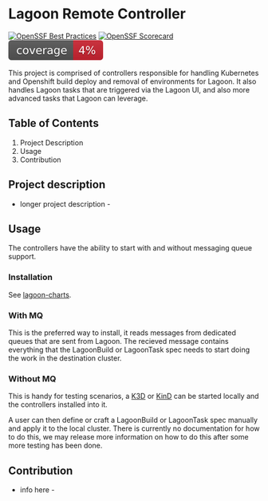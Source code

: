 # Lagoon Remote Controller

[![OpenSSF Best Practices](https://www.bestpractices.dev/projects/10582/badge)](https://www.bestpractices.dev/projects/10582)
[![OpenSSF Scorecard](https://api.securityscorecards.dev/projects/github.com/uselagoon/remote-controller/badge)](https://securityscorecards.dev/viewer/?uri=github.com/uselagoon/remote-controller)
[![coverage](https://raw.githubusercontent.com/uselagoon/remote-controller/badges/.badges/main/coverage.svg)](https://github.com/uselagoon/remote-controller/actions/workflows/coverage.yaml)

This project is comprised of controllers responsible for handling Kubernetes and Openshift build deploy and removal of environments for Lagoon.
It also handles Lagoon tasks that are triggered via the Lagoon UI, and also more advanced tasks that Lagoon can leverage.

## Table of Contents
1. Project Description
2. Usage
3. Contribution

## Project description
- longer project description - 

## Usage

The controllers have the ability to start with and without messaging queue support.

### Installation

See [lagoon-charts](https://github.com/uselagoon/lagoon-charts).

### With MQ

This is the preferred way to install, it reads messages from dedicated queues that are sent from Lagoon. 
The recieved message contains everything that the LagoonBuild or LagoonTask spec needs to start doing the work in the destination cluster.

### Without MQ

This is handy for testing scenarios, a [K3D](https://github.com/rancher/k3d) or [KinD](https://github.com/kubernetes-sigs/kind) can be started locally and the controllers installed into it.

A user can then define or craft a LagoonBuild or LagoonTask spec manually and apply it to the local cluster.
There is currently no documentation for how to do this, we may release more information on how to do this after some more testing has been done.

## Contribution
- info here - 
